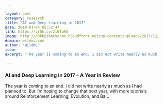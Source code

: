```yaml
---

layout: post
category: research
title: "AI and Deep Learning in 2017"
date: 2018-01-04 09:32:47
link: https://vrhk.co/2lBTuRU
image: http://d3kbpzbmcynnmx.cloudfront.net/wp-content/uploads/2017/12/Screen-Shot-2017-12-31-at-10.20.54-PM.png
domain: wildml.com
author: "WildML"
icon: 
excerpt: "The year is coming to an end. I did not write nearly as much as I had planned to. But I’m hoping to change that next year, with more tutorials around Reinforcement Learning, Evolution, and Ba…"

---
```


### AI and Deep Learning in 2017 – A Year in Review

The year is coming to an end. I did not write nearly as much as I had planned to. But I’m hoping to change that next year, with more tutorials around Reinforcement Learning, Evolution, and Ba…